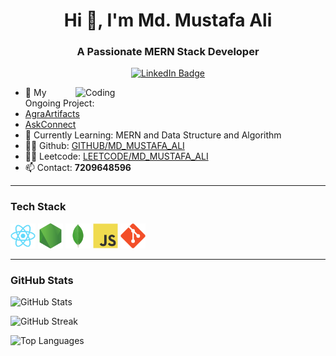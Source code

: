 <h1 align="center">Hi 👋, I'm Md. Mustafa Ali</h1>
<h3 align="center">A Passionate MERN Stack Developer</h3>

<p align="center">
  <a href="https://www.linkedin.com/in/md-mustafa-ali-60456b221/?originalSubdomain=in"><img src="https://img.shields.io/badge/LinkedIn-Profile-blue?style=flat&logo=linkedin" alt="LinkedIn Badge"/></a>
</p>

<img align="right" alt="Coding" width="400" src="https://images.unsplash.com/photo-1589561253898-768105ca91a8?auto=format&fit=crop&w=500&q=60">

- 🔭 My Ongoing Project:
- [AgraArtifacts](https://github.com/Alimstfa2911/AgraArtifacts)
- [AskConnect](https://github.com/Alimstfa2911/AskConnect)
- 🌱 Currently Learning: MERN and Data Structure and Algorithm
- 👨‍💻 Github: [GITHUB/MD_MUSTAFA_ALI](https://github.com/Alimstfa2911)
- 👨‍💻 Leetcode: [LEETCODE/MD_MUSTAFA_ALI](https://leetcode.com/u/MD_MUSTAFA_ALI/)
- 📫 Contact: **7209648596**

---

### **Tech Stack**
<p align="left">
  <img src="https://raw.githubusercontent.com/devicons/devicon/master/icons/react/react-original.svg" alt="React" width="40" height="40"/>
  <img src="https://raw.githubusercontent.com/devicons/devicon/master/icons/nodejs/nodejs-original.svg" alt="Node.js" width="40" height="40"/>
  <img src="https://raw.githubusercontent.com/devicons/devicon/master/icons/mongodb/mongodb-original.svg" alt="MongoDB" width="40" height="40"/>
  <img src="https://raw.githubusercontent.com/devicons/devicon/master/icons/javascript/javascript-original.svg" alt="JavaScript" width="40" height="40"/>
  <img src="https://raw.githubusercontent.com/devicons/devicon/master/icons/git/git-original.svg" alt="Git" width="40" height="40"/>
</p>

---

### **GitHub Stats**
<p>
  <img src="https://github-readme-stats.vercel.app/api?username=Alimstfa2911&show_icons=true&theme=radical" alt="GitHub Stats"/>
</p>

<p>
  <img src="https://github-readme-streak-stats.herokuapp.com/?user=Alimstfa2911&theme=radical" alt="GitHub Streak"/>
</p>

<p>
  <img src="https://github-readme-stats.vercel.app/api/top-langs/?username=Alimstfa2911&layout=compact&theme=radical" alt="Top Languages"/>
</p>
